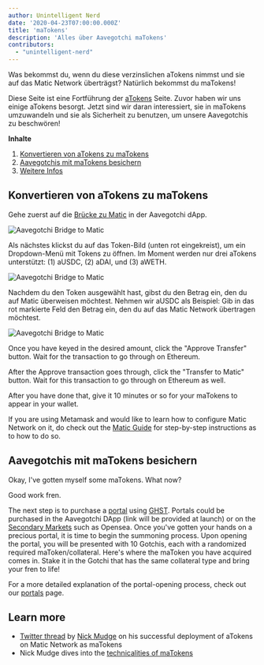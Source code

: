 ```yaml
---
author: Unintelligent Nerd
date: '2020-04-23T07:00:00.000Z'
title: 'maTokens'
description: 'Alles über Aavegotchi maTokens'
contributors:
  - "unintelligent-nerd"
---
```


Was bekommst du, wenn du diese verzinslichen aTokens nimmst und sie auf das Matic Network überträgst? Natürlich bekommst du maTokens!

Diese Seite ist eine Fortführung der [aTokens](/atokens) Seite. Zuvor haben wir uns einige aTokens besorgt. Jetzt sind wir daran interessiert, sie in maTokens umzuwandeln und sie als Sicherheit zu benutzen, um unsere Aavegotchis zu beschwören!

<div class="contentsBox">

**Inhalte**

<ol>
<li><a href=#converting-atokens-into-matokens>Konvertieren von aTokens zu maTokens</a></li>
<li><a href=#staking-matokens-into-aavegotchis>Aavegotchis mit maTokens besichern</a></li>
<li><a href=#learn-more>Weitere Infos</a></li>
</ol>

</div>

## Konvertieren von aTokens zu maTokens

Gehe zuerst auf die [Brücke zu Matic](https://aavegotchi.com/bridge) in der Aavegotchi dApp.

<img class = "bodyImage" src = "/matokens/bridge-to-matic.png" alt = "Aavegotchi Bridge to Matic" />

Als nächstes klickst du auf das Token-Bild (unten rot eingekreist), um ein Dropdown-Menü mit Tokens zu öffnen. Im Moment werden nur drei aTokens unterstützt: (1) aUSDC, (2) aDAI, und (3) aWETH.

<img class = "bodyImage" src = "/matokens/select-atoken-to-convert.png" alt = "Aavegotchi Bridge to Matic" />

Nachdem du den Token ausgewählt hast, gibst du den Betrag ein, den du auf Matic überweisen möchtest. Nehmen wir aUSDC als Beispiel: Gib in das rot markierte Feld den Betrag ein, den du auf das Matic Network übertragen möchtest.

<img class = "bodyImage" src = "/matokens/amount-to-transfer-to-matic.png" alt = "Aavegotchi Bridge to Matic" />

Once you have keyed in the desired amount, click the "Approve Transfer" button. Wait for the transaction to go through on Ethereum.

After the Approve transaction goes through, click the "Transfer to Matic" button. Wait for this transaction to go through on Ethereum as well.

After you have done that, give it 10 minutes or so for your maTokens to appear in your wallet.

If you are using Metamask and would like to learn how to configure Matic Network on it, do check out the [Matic Guide](/matic) for step-by-step instructions as to how to do so.

## Aavegotchis mit maTokens besichern

Okay, I've gotten myself some maTokens. What now?

Good work fren.

The next step is to purchase a [portal](/portals) using [GHST](/ghst). Portals could be purchased in the Aavegotchi DApp (link will be provided at launch) or on the [Secondary Markets](/marketplace) such as Opensea. Once you've gotten your hands on a precious portal, it is time to begin the summoning process. Upon opening the portal, you will be presented with 10 Gotchis, each with a randomized required maToken/collateral. Here's where the maToken you have acquired comes in. Stake it in the Gotchi that has the same collateral type and bring your fren to life!

For a more detailed explanation of the portal-opening process, check out our [portals](/portals) page.

## Learn more

* [Twitter thread](https://twitter.com/mudgen/status/1352399348219445250) by [Nick Mudge](/team#nick-mudge) on his successful deployment of aTokens on Matic Network as maTokens
* Nick Mudge dives into the [technicalities of maTokens](https://aavegotchi.substack.com/p/aaves-interest-bearing-atokens-on)